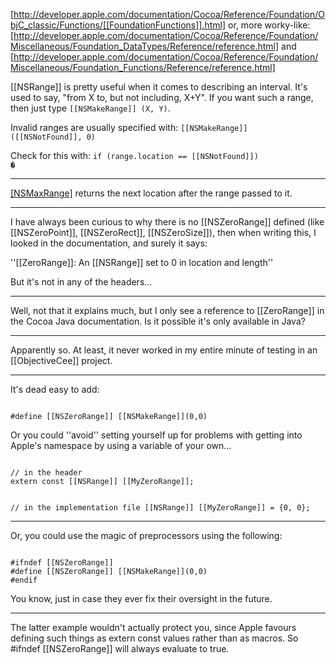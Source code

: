 [http://developer.apple.com/documentation/Cocoa/Reference/Foundation/ObjC_classic/Functions/[[FoundationFunctions]].html]
or, more worky-like: [http://developer.apple.com/documentation/Cocoa/Reference/Foundation/Miscellaneous/Foundation_DataTypes/Reference/reference.html] and [http://developer.apple.com/documentation/Cocoa/Reference/Foundation/Miscellaneous/Foundation_Functions/Reference/reference.html]

[[NSRange]] is pretty useful when it comes to describing an interval. It's used to say, "from X to, but not including, X+Y". If you want such a range, then just type <code>[[NSMakeRange]] (X, Y)</code>.

Invalid ranges are usually specified with:
<code>[[NSMakeRange]] ([[NSNotFound]], 0)</code>

Check for this with:
<code>if (range.location == [[NSNotFound]]) �</code>

----

[[NSMaxRange]](range) returns the next location after the range passed to it.

----

I have always been curious to why there is no [[NSZeroRange]] defined (like [[NSZeroPoint]], [[NSZeroRect]], [[NSZeroSize]]), then when writing this, I looked in the documentation, and surely it says:

''[[ZeroRange]]: An [[NSRange]] set to 0 in location and length''

But it's not in any of the headers...

----

Well, not that it explains much, but I only see a reference to [[ZeroRange]] in the Cocoa Java documentation.  Is it possible it's only available in Java?

----

Apparently so. At least, it never worked in my entire minute of testing in an [[ObjectiveCee]] project.

----

It's dead easy to add: 

<code>
#define [[NSZeroRange]] [[NSMakeRange]](0,0)
</code>

Or you could ''avoid'' setting yourself up for problems with getting into Apple's namespace by using a variable of your own...

<code>
// in the header
extern const [[NSRange]] [[MyZeroRange]];

// in the implementation file
[[NSRange]] [[MyZeroRange]] = {0, 0};
</code>

----

Or, you could use the magic of preprocessors using the following:

<code>
#ifndef [[NSZeroRange]]
#define [[NSZeroRange]] [[NSMakeRange]](0,0)
#endif
</code>

You know, just in case they ever fix their oversight in the future.

----

The latter example wouldn't actually protect you, since Apple favours defining such things as extern const values rather than as macros. So #ifndef [[NSZeroRange]] will always evaluate to true.